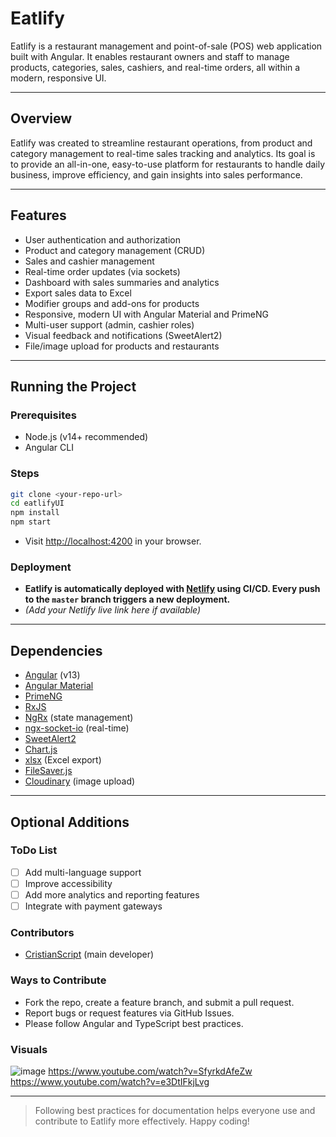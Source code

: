 # Eatlify

Eatlify is a restaurant management and point-of-sale (POS) web application built with Angular. It enables restaurant owners and staff to manage products, categories, sales, cashiers, and real-time orders, all within a modern, responsive UI.

---

## Overview
Eatlify was created to streamline restaurant operations, from product and category management to real-time sales tracking and analytics. Its goal is to provide an all-in-one, easy-to-use platform for restaurants to handle daily business, improve efficiency, and gain insights into sales performance.

---

## Features
- User authentication and authorization
- Product and category management (CRUD)
- Sales and cashier management
- Real-time order updates (via sockets)
- Dashboard with sales summaries and analytics
- Export sales data to Excel
- Modifier groups and add-ons for products
- Responsive, modern UI with Angular Material and PrimeNG
- Multi-user support (admin, cashier roles)
- Visual feedback and notifications (SweetAlert2)
- File/image upload for products and restaurants

---

## Running the Project

### Prerequisites
- Node.js (v14+ recommended)
- Angular CLI

### Steps
```bash
git clone <your-repo-url>
cd eatlifyUI
npm install
npm start
```
- Visit [http://localhost:4200](http://localhost:4200) in your browser.

### Deployment
- **Eatlify is automatically deployed with [Netlify](https://www.netlify.com/) using CI/CD. Every push to the `master` branch triggers a new deployment.**
- *(Add your Netlify live link here if available)*

---

## Dependencies
- [Angular](https://angular.io/) (v13)
- [Angular Material](https://material.angular.io/)
- [PrimeNG](https://www.primefaces.org/primeng/)
- [RxJS](https://rxjs.dev/)
- [NgRx](https://ngrx.io/) (state management)
- [ngx-socket-io](https://github.com/rodgc/ngx-socket-io) (real-time)
- [SweetAlert2](https://sweetalert2.github.io/)
- [Chart.js](https://www.chartjs.org/)
- [xlsx](https://github.com/SheetJS/sheetjs) (Excel export)
- [FileSaver.js](https://github.com/eligrey/FileSaver.js)
- [Cloudinary](https://cloudinary.com/) (image upload)

---

## Optional Additions

### ToDo List
- [ ] Add multi-language support
- [ ] Improve accessibility
- [ ] Add more analytics and reporting features
- [ ] Integrate with payment gateways

### Contributors
- [CristianScript](https://github.com/cristianscript) (main developer)

### Ways to Contribute
- Fork the repo, create a feature branch, and submit a pull request.
- Report bugs or request features via GitHub Issues.
- Please follow Angular and TypeScript best practices.

### Visuals
![image](https://github.com/user-attachments/assets/25b38230-231f-4db6-8c9e-24823cf8e766)
https://www.youtube.com/watch?v=SfyrkdAfeZw
https://www.youtube.com/watch?v=e3DtIFkjLvg


---

> Following best practices for documentation helps everyone use and contribute to Eatlify more effectively. Happy coding!
